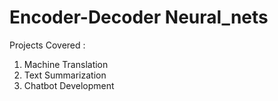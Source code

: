 # Encoder-Decoder Neural_nets


Projects Covered :

1. Machine Translation
2. Text Summarization
3. Chatbot Development


